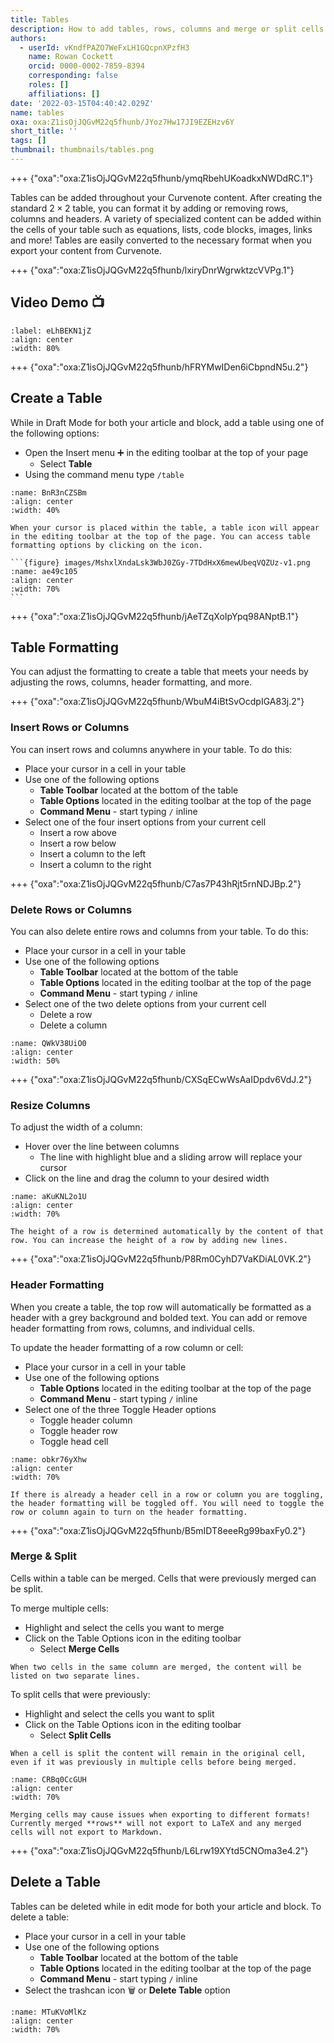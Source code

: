 ```yaml
---
title: Tables
description: How to add tables, rows, columns and merge or split cells in Curvenote.
authors:
  - userId: vKndfPAZO7WeFxLH1GQcpnXPzfH3
    name: Rowan Cockett
    orcid: 0000-0002-7859-8394
    corresponding: false
    roles: []
    affiliations: []
date: '2022-03-15T04:40:42.029Z'
name: tables
oxa: oxa:Z1isOjJQGvM22q5fhunb/JYoz7Hw17JI9EZEHzv6Y
short_title: ''
tags: []
thumbnail: thumbnails/tables.png
---
```


+++ {"oxa":"oxa:Z1isOjJQGvM22q5fhunb/ymqRbehUKoadkxNWDdRC.1"}

Tables can be added throughout your Curvenote content. After creating the standard $2\times 2$ table, you can format it by adding or removing rows, columns and headers. A variety of specialized content can be added within the cells of your table such as equations, lists, code blocks, images, links and more! Tables are easily converted to the necessary format when you export your content from Curvenote.

+++ {"oxa":"oxa:Z1isOjJQGvM22q5fhunb/lxiryDnrWgrwktzcVVPg.1"}

## Video Demo 📺

```{iframe} https://www.loom.com/embed/6ceafb7980bd42a796b760d98e6b202b
:label: eLhBEKN1jZ
:align: center
:width: 80%
```

+++ {"oxa":"oxa:Z1isOjJQGvM22q5fhunb/hFRYMwIDen6iCbpndN5u.2"}

## Create a Table

While in Draft Mode for both your article and block, add a table using one of the following options:

- Open the Insert menu ➕ in the editing toolbar at the top of your page
  - Select **Table**
- Using the command menu type `/table`

```{figure} images/Z1isOjJQGvM22q5fhunb-Zd48bTeHWsEuc1IGNAE7-v1.png
:name: BnR3nCZSBm
:align: center
:width: 40%
```

````{note}
When your cursor is placed within the table, a table icon will appear in the editing toolbar at the top of the page. You can access table formatting options by clicking on the icon.

```{figure} images/MshxlXndaLsk3WbJ0ZGy-7TDdHxX6mewUbeqVQZUz-v1.png
:name: ae49c105
:align: center
:width: 70%
```

````

+++ {"oxa":"oxa:Z1isOjJQGvM22q5fhunb/jAeTZqXoIpYpq98ANptB.1"}

## Table Formatting

You can adjust the formatting to create a table that meets your needs by adjusting the rows, columns, header formatting, and more.

+++ {"oxa":"oxa:Z1isOjJQGvM22q5fhunb/WbuM4iBtSvOcdpIGA83j.2"}

### Insert Rows or Columns

You can insert rows and columns anywhere in your table. To do this:

- Place your cursor in a cell in your table
- Use one of the following options
  - **Table Toolbar** located at the bottom of the table
  - **Table Options** located in the editing toolbar at the top of the page
  - **Command Menu** - start typing `/` inline
- Select one of the four insert options from your current cell
  - Insert a row above
  - Insert a row below
  - Insert a column to the left
  - Insert a column to the right

+++ {"oxa":"oxa:Z1isOjJQGvM22q5fhunb/C7as7P43hRjt5rnNDJBp.2"}

### Delete Rows or Columns

You can also delete entire rows and columns from your table. To do this:

- Place your cursor in a cell in your table
- Use one of the following options
  - **Table Toolbar** located at the bottom of the table
  - **Table Options** located in the editing toolbar at the top of the page
  - **Command Menu** - start typing `/` inline
- Select one of the two delete options from your current cell
  - Delete a row
  - Delete a column

```{figure} images/Z1isOjJQGvM22q5fhunb-yxGqiyleZAF3ygpWrkl0-v1.png
:name: QWkV38UiO0
:align: center
:width: 50%
```

+++ {"oxa":"oxa:Z1isOjJQGvM22q5fhunb/CXSqECwWsAaIDpdv6VdJ.2"}

### Resize Columns

To adjust the width of a column:

- Hover over the line between columns
  - The line with highlight blue and a sliding arrow will replace your cursor
- Click on the line and drag the column to your desired width

```{figure} images/Z1isOjJQGvM22q5fhunb-xbfU4BwkQwQ48gcT3W4b-v1.png
:name: aKuKNL2o1U
:align: center
:width: 70%
```

````{note}
The height of a row is determined automatically by the content of that row. You can increase the height of a row by adding new lines.

````

+++ {"oxa":"oxa:Z1isOjJQGvM22q5fhunb/P8Rm0CyhD7VaKDiAL0VK.2"}

### Header Formatting

When you create a table, the top row will automatically be formatted as a header with a grey background and bolded text. You can add or remove header formatting from rows, columns, and individual cells.

To update the header formatting of a row column or cell:

- Place your cursor in a cell in your table
- Use one of the following options
  - **Table Options** located in the editing toolbar at the top of the page
  - **Command Menu** - start typing `/` inline
- Select one of the three Toggle Header options
  - Toggle header column
  - Toggle header row
  - Toggle head cell

```{figure} images/Z1isOjJQGvM22q5fhunb-BNZcUtUgwMI2wl8EEzaN-v1.png
:name: obkr76yXhw
:align: center
:width: 70%
```

````{note}
If there is already a header cell in a row or column you are toggling, the header formatting will be toggled off. You will need to toggle the row or column again to turn on the header formatting.

````

+++ {"oxa":"oxa:Z1isOjJQGvM22q5fhunb/B5mIDT8eeeRg99baxFy0.2"}

### Merge & Split

Cells within a table can be merged. Cells that were previously merged can be split.

To merge multiple cells:

- Highlight and select the cells you want to merge
- Click on the Table Options icon in the editing toolbar
  - Select **Merge Cells**

````{note}
When two cells in the same column are merged, the content will be listed on two separate lines.

````

To split cells that were previously:

- Highlight and select the cells you want to split
- Click on the Table Options icon in the editing toolbar
  - Select **Split Cells**

````{note}
When a cell is split the content will remain in the original cell, even if it was previously in multiple cells before being merged.

````

```{figure} images/Z1isOjJQGvM22q5fhunb-xs6B1TeN5ZiOAxObmFQR-v1.png
:name: CRBq0CcGUH
:align: center
:width: 70%
```

````{danger}
Merging cells may cause issues when exporting to different formats! Currently merged **rows** will not export to LaTeX and any merged cells will not export to Markdown.

````

+++ {"oxa":"oxa:Z1isOjJQGvM22q5fhunb/L6Lrw19XYtd5CNOma3e4.2"}

## Delete a Table

Tables can be deleted while in edit mode for both your article and block. To delete a table:

- Place your cursor in a cell in your table
- Use one of the following options
  - **Table Toolbar** located at the bottom of the table
  - **Table Options** located in the editing toolbar at the top of the page
  - **Command Menu** - start typing `/` inline
- Select the trashcan icon 🗑️ or **Delete Table** option

```{figure} images/Z1isOjJQGvM22q5fhunb-TSvGJ9NUMEtWtfl1gNj2-v1.png
:name: MTuKVoMlKz
:align: center
:width: 70%
```

